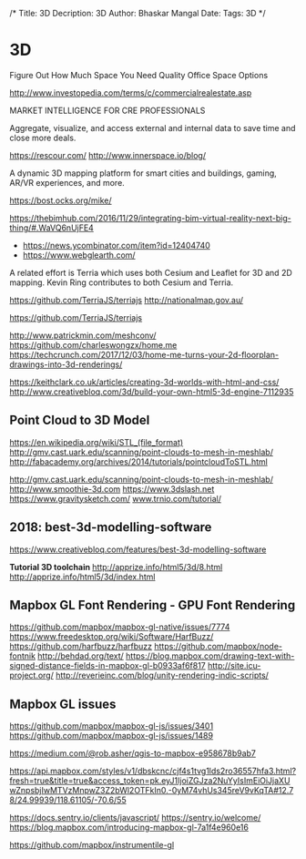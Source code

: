 /*
Title: 3D
Decription: 3D
Author: Bhaskar Mangal
Date: 
Tags: 3D
*/

# 3D

Figure Out How Much Space You Need
Quality Office Space Options

http://www.investopedia.com/terms/c/commercialrealestate.asp

MARKET INTELLIGENCE FOR CRE PROFESSIONALS

Aggregate, visualize, and access external and internal data to save time and close more deals.


https://rescour.com/
http://www.innerspace.io/blog/

A dynamic 3D mapping platform for smart cities and buildings, gaming, AR/VR experiences, and more.

https://bost.ocks.org/mike/

https://thebimhub.com/2016/11/29/integrating-bim-virtual-reality-next-big-thing/#.WaVQ6nUjFE4

* https://news.ycombinator.com/item?id=12404740
* https://www.webglearth.com/

A related effort is Terria which uses both Cesium and Leaflet for 3D and 2D mapping. Kevin Ring contributes to both Cesium and Terria.

https://github.com/TerriaJS/terriajs
http://nationalmap.gov.au/

https://github.com/TerriaJS/terriajs

http://www.patrickmin.com/meshconv/
https://github.com/charleswongzx/home.me
https://techcrunch.com/2017/12/03/home-me-turns-your-2d-floorplan-drawings-into-3d-renderings/


https://keithclark.co.uk/articles/creating-3d-worlds-with-html-and-css/
http://www.creativebloq.com/3d/build-your-own-html5-3d-engine-7112935


## Point Cloud to 3D Model
https://en.wikipedia.org/wiki/STL_(file_format)
http://gmv.cast.uark.edu/scanning/point-clouds-to-mesh-in-meshlab/
http://fabacademy.org/archives/2014/tutorials/pointcloudToSTL.html


http://gmv.cast.uark.edu/scanning/point-clouds-to-mesh-in-meshlab/
http://www.smoothie-3d.com
https://www.3dslash.net
https://www.gravitysketch.com/
www.trnio.com/tutorial/

## 2018: best-3d-modelling-software
https://www.creativebloq.com/features/best-3d-modelling-software

**Tutorial 3D toolchain**
http://apprize.info/html5/3d/8.html
http://apprize.info/html5/3d/index.html

## Mapbox GL Font Rendering - GPU Font Rendering
https://github.com/mapbox/mapbox-gl-native/issues/7774
https://www.freedesktop.org/wiki/Software/HarfBuzz/
https://github.com/harfbuzz/harfbuzz
https://github.com/mapbox/node-fontnik
http://behdad.org/text/
https://blog.mapbox.com/drawing-text-with-signed-distance-fields-in-mapbox-gl-b0933af6f817
http://site.icu-project.org/
http://reverieinc.com/blog/unity-rendering-indic-scripts/


## Mapbox GL issues
https://github.com/mapbox/mapbox-gl-js/issues/3401
https://github.com/mapbox/mapbox-gl-js/issues/1489


https://medium.com/@rob.asher/qgis-to-mapbox-e958678b9ab7


https://api.mapbox.com/styles/v1/dbskcnc/cjf4s1tvg1lds2ro36557hfa3.html?fresh=true&title=true&access_token=pk.eyJ1IjoiZGJza2NuYyIsImEiOiJjaXUwZnpsbjIwMTVzMnpwZ3Z2bWl2OTFkIn0.-0yM74vhUs345reV9vKqTA#12.78/24.99939/118.61105/-70.6/55

https://docs.sentry.io/clients/javascript/
https://sentry.io/welcome/
https://blog.mapbox.com/introducing-mapbox-gl-7a1f4e960e16

https://github.com/mapbox/instrumentile-gl
